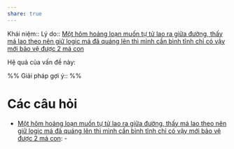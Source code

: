 ```yaml
---
share: true
---
```

Khái niệm:: 
Lý do:: [Một hôm hoảng loạn muốn tự tử lao ra giữa đường, thấy má lao theo nên giữ logic má đã quáng lên thì mình cần bình tĩnh chỉ có vậy mới bảo vệ được 2 má con](M%E1%BB%99t%20h%C3%B4m%20ho%E1%BA%A3ng%20lo%E1%BA%A1n%20mu%E1%BB%91n%20t%E1%BB%B1%20t%E1%BB%AD%20lao%20ra%20gi%E1%BB%AFa%20%C4%91%C6%B0%E1%BB%9Dng,%20th%E1%BA%A5y%20m%C3%A1%20lao%20theo%20n%C3%AAn%20gi%E1%BB%AF%20logic%20m%C3%A1%20%C4%91%C3%A3%20qu%C3%A1ng%20l%C3%AAn%20th%C3%AC%20m%C3%ACnh%20c%E1%BA%A7n%20b%C3%ACnh%20t%C4%A9nh%20ch%E1%BB%89%20c%C3%B3%20v%E1%BA%ADy%20m%E1%BB%9Bi%20b%E1%BA%A3o%20v%E1%BB%87%20%C4%91%C6%B0%E1%BB%A3c%202%20m%C3%A1%20con.md)

Hệ quả của vấn đề này:


%%
Giải pháp gợi ý:: 
%%



# Các câu hỏi
- [Một hôm hoảng loạn muốn tự tử lao ra giữa đường, thấy má lao theo nên giữ logic má đã quáng lên thì mình cần bình tĩnh chỉ có vậy mới bảo vệ được 2 má con](M%E1%BB%99t%20h%C3%B4m%20ho%E1%BA%A3ng%20lo%E1%BA%A1n%20mu%E1%BB%91n%20t%E1%BB%B1%20t%E1%BB%AD%20lao%20ra%20gi%E1%BB%AFa%20%C4%91%C6%B0%E1%BB%9Dng,%20th%E1%BA%A5y%20m%C3%A1%20lao%20theo%20n%C3%AAn%20gi%E1%BB%AF%20logic%20m%C3%A1%20%C4%91%C3%A3%20qu%C3%A1ng%20l%C3%AAn%20th%C3%AC%20m%C3%ACnh%20c%E1%BA%A7n%20b%C3%ACnh%20t%C4%A9nh%20ch%E1%BB%89%20c%C3%B3%20v%E1%BA%ADy%20m%E1%BB%9Bi%20b%E1%BA%A3o%20v%E1%BB%87%20%C4%91%C6%B0%E1%BB%A3c%202%20m%C3%A1%20con.md): \-
